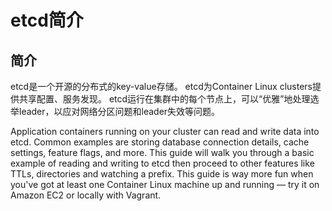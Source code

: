 # etcd简介
## 简介
etcd是一个开源的分布式的key-value存储。
etcd为Container Linux clusters提供共享配置、服务发现。
etcd运行在集群中的每个节点上，可以“优雅”地处理选举leader，以应对网络分区问题和leader失效等问题。

Application containers running on your cluster can read and write data into etcd. Common examples are storing database connection details, cache settings, feature flags, and more. This guide will walk you through a basic example of reading and writing to etcd then proceed to other features like TTLs, directories and watching a prefix. This guide is way more fun when you've got at least one Container Linux machine up and running — try it on Amazon EC2 or locally with Vagrant.